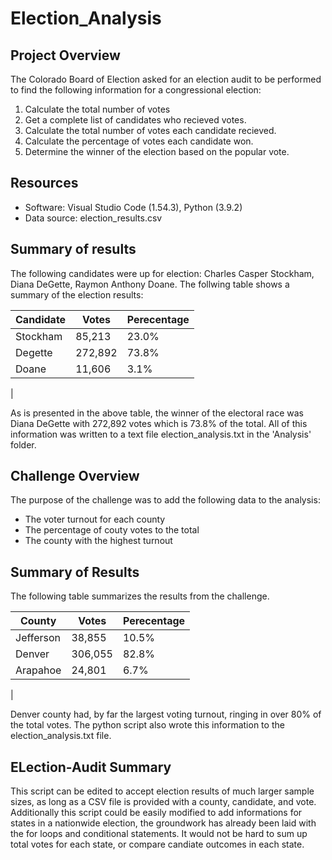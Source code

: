 # Election_Analysis
## Project Overview
The Colorado Board of Election asked for an election audit to be performed to find the following information for a congressional election:
1. Calculate the total number of votes
2. Get a complete list of candidates who recieved votes.
3. Calculate the total number of votes each candidate recieved.
4. Calculate the percentage of votes each candidate won.
5. Determine the winner of the election based on the popular vote.

## Resources
- Software: Visual Studio Code (1.54.3), Python (3.9.2)
- Data source: election_results.csv

## Summary of results
The following candidates were up for election: Charles Casper Stockham, Diana DeGette, Raymon Anthony Doane. The follwing table shows a summary of the election results:

| Candidate   | Votes       | Perecentage |
| ----------- | ----------- | ----------|
| Stockham    | 85,213      | 23.0%     |
| Degette     | 272,892     | 73.8%     |
| Doane       | 11,606      | 3.1%      |
|          

As is presented in the above table, the winner of the electoral race was Diana DeGette with 272,892 votes which is 73.8% of the total. All of this information was written to a text file election_analysis.txt in the 'Analysis' folder.

## Challenge Overview
The purpose of the challenge was to add the following data to the analysis:
- The voter turnout for each county
- The percentage of couty votes to the total
- The county with the highest turnout

## Summary of Results

The following table summarizes the results from the challenge.

| County   | Votes       | Perecentage |
| ----------- | ----------- | ----------|
| Jefferson   | 38,855      | 10.5%     |
| Denver      | 306,055     | 82.8%     |
| Arapahoe    | 24,801      | 6.7%      |
|          

Denver county had, by far the largest voting turnout, ringing in over 80% of the total votes. The python script also wrote this information to the election_analysis.txt file.

## ELection-Audit Summary
This script can be edited to accept election results of much larger sample sizes, as long as a CSV file is provided with a county, candidate, and vote. Additionally this script could be easily modified to add informations for states in a nationwide election, the groundwork has already been laid with the for loops and conditional statements. It would not be hard to sum up total votes for each state, or compare candiate outcomes in each state.